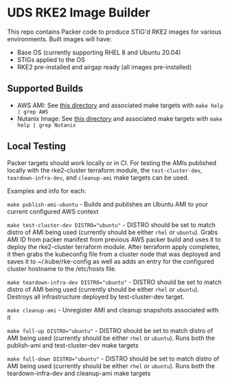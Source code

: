 # UDS RKE2 Image Builder

This repo contains Packer code to produce STIG'd RKE2 images for various environments. Built images will have:
- Base OS (currently supporting RHEL 8 and Ubuntu 20.04)
- STIGs applied to the OS
- RKE2 pre-installed and airgap ready (all images pre-installed)

## Supported Builds

- AWS AMI: See [this directory](./packer/aws) and associated make targets with `make help | grep AWS`
- Nutanix Image: See [this directory](./packer/nutanix) and associated make targets with `make help | grep Nutanix`

## Local Testing

Packer targets should work locally or in CI. For testing the AMIs published locally with the rke2-cluster terraform module, the `test-cluster-dev`, `teardown-infra-dev`, and `cleanup-ami` make targets can be used.

Examples and info for each:

`make publish-ami-ubuntu` - Builds and publishes an Ubuntu AMI to your current configured AWS context

`make test-cluster-dev DISTRO="ubuntu"` - DISTRO should be set to match distro of AMI being used (currently should be either `rhel` or `ubuntu`). Grabs AMI ID from packer manifest from previous AWS packer build and uses it to deploy the rke2-cluster terraform module. After terraform apply completes, it then grabs the kubeconfig file from a cluster node that was deployed and saves it to ~/.kube/rke-config as well as adds an entry for the configured cluster hostname to the /etc/hosts file.

`make teardown-infra-dev DISTRO="ubuntu"` - DISTRO should be set to match distro of AMI being used (currently should be either `rhel` or `ubuntu`). Destroys all infrastructure deployed by test-cluster-dev target.

`make cleanup-ami` - Unregister AMI and cleanup snapshots associated with it

`make full-up DISTRO="ubuntu"` - DISTRO should be set to match distro of AMI being used (currently should be either `rhel` or `ubuntu`). Runs both the publish-ami and test-cluster-dev make targets

`make full-down DISTRO="ubuntu"` - DISTRO should be set to match distro of AMI being used (currently should be either `rhel` or `ubuntu`). Runs both the teardown-infra-dev and cleanup-ami make targets
